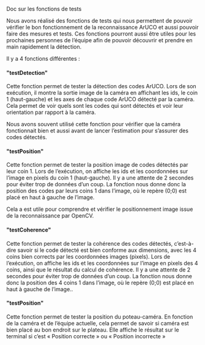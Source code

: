 [order]:       # (3)
[title]:       # (Tests)
[description]: # (Documentation sur les Tests)

Doc sur les fonctions de tests
  
Nous avons réalisé des fonctions de tests qui nous permettent de pouvoir vérifier le bon fonctionnement de la reconnaissance ArUCO et aussi pouvoir faire des mesures et tests.
Ces fonctions pourront aussi être utiles pour les prochaines personnes de l’équipe afin de pouvoir découvrir et prendre en main rapidement la détection.
  
Il y a 4 fonctions différentes :
  
#### "testDetection"
  
Cette fonction permet de tester la détection des codes ArUCO.
Lors de son exécution, il montre la sortie image de la caméra en affichant les ids, le coin 1 (haut-gauche) et les axes de chaque code ArUCO détecté par la caméra.
Cela permet de voir quels sont les codes qui sont détectés et voir leur orientation par rapport à la caméra.
  
  
Nous avons souvent utilisé cette fonction pour vérifier que la caméra fonctionnait bien et aussi avant de lancer l’estimation pour s’assurer des codes détectés.
  
  
#### "testPosition"
  
Cette fonction permet de tester la position image de codes détectés par leur coin 1.
Lors de l’exécution, on affiche les ids et les coordonnées sur l’image en pixels du coin 1 (haut-gauche). Il y a une attente de 2 secondes pour éviter trop de données d’un coup.
La fonction nous donne donc la position des codes par leurs coins 1 dans l’image, où le repère (0;0) est placé en haut à gauche de l’image.
  
  
Cela a est utile pour comprendre et vérifier le positionnement image issue de la reconnaissance par OpenCV.
  
  
#### "testCoherence"
  
Cette fonction permet de tester la cohérence des codes détectés, c’est-à-dire savoir si le code détecté est bien conforme aux dimensions, avec les 4 coins bien corrects par les coordonnées images (pixels).
Lors de l’exécution, on affiche les ids et les coordonnées sur l’image en pixels des 4 coins, ainsi que le résultat du calcul de cohérence. Il y a une attente de 2 secondes pour éviter trop de données d’un coup.
La fonction nous donne donc la position des 4 coins 1 dans l’image, où le repère (0;0) est placé en haut à gauche de l’image..
  
  
#### "testPosition"
  
Cette fonction permet de tester la position du poteau-caméra.
En fonction de la caméra et de l’équipe actuelle, cela permet de savoir si caméra est bien placé au bon endroit sur le plateau.
Elle affiche le résultat sur le terminal si c’est « Position correcte » ou « Position incorrecte »
  
